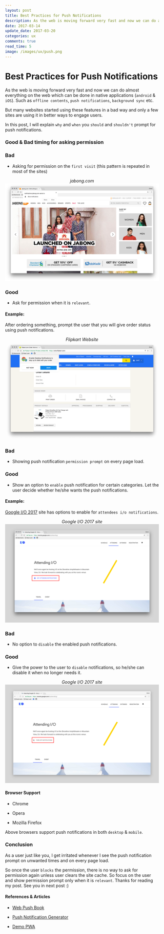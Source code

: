 ```yaml
---
layout: post
title: Best Practices for Push Notifications
description: As the web is moving forward very fast and now we can do almost everything on the web which can be done in native applications (android & iOS).
date: 2017-03-14
update_date: 2017-03-20
categories: ux
comments: true
read_time: 5
image: /images/ux/push.png
---
```


# Best Practices for Push Notifications

As the web is moving forward very fast and now we can do almost everything on the web which can be done in native applications (`android` & `iOS`). Such as `offline contents`, `push notifications`, `background sync` etc. 

But many websites started using these features in a bad way and only a few sites are using it in better ways to engage users. 

In this post, I will explain `why` and `when` you `should` and `shouldn't` prompt for push notifications.

### Good & Bad timing for asking permission

### Bad

- Asking for permission on the `first visit` (this pattern is repeated in most of the sites)

<center class="mtop30 mbot30 b"><i>jabong.com</i></center>

<center> <img src="/images/ux/jabong.png" alt="Jabong Website"/></center>

### Good 

- Ask for permission when it is `relevant`. 

#### Example:

After ordering something, prompt the user that you will give order status using push notifications.

<center class="mtop30 mbot30 b"><i>Flipkart Website</i></center>

<center> <img src="/images/ux/flipkart.png" alt="Flipkart Website"/></center>

### Bad

- Showing push notification `permission prompt` on every page load.

### Good

- Show an option to `enable` push notification for certain categories. Let the user decide whether he/she wants the push notifications.

#### Example:

<a href="https://events.google.com/io/attending/" target="_blank">Google I/O 2017</a> site has options to enable for `attendees i/o notifications`.

<center class="mtop30 mbot30 b"><i>Google I/O 2017 site</i></center>

<center> <img src="/images/ux/push1.png" alt="Google IO 2017 - Mobile"/></center>

### Bad

- No option to `disable` the enabled push notifications.

### Good

- Give the power to the user to `disable` notifications, so he/she can disable it when no longer needs it.

<center class="mtop30 mbot30 b"><i>Google I/O 2017 site</i></center>

<center> <img src="/images/ux/push2.png" alt="Google IO 2017 - Mobile"/></center>

#### Browser Support

- Chrome

- Opera

- Mozilla Firefox

Above browsers support push notifications in both `desktop` & `mobile`.

### Conclusion

As a user just like you, I get irritated whenever I see the push notification prompt on unwanted times and on every page load.

So once the user `blocks` the permission, there is no way to ask for permission again unless user clears the site cache. So focus on the user and show permission prompt only when it is `relevant`. Thanks for reading my post. See you in next post :)

#### References & Articles

- <a href="https://web-push-book.gauntface.com/" target="_blank">Web Push Book
</a>

- <a href="https://tests.peter.sh/notification-generator/" target="_blank">Push Notification Generator
</a>

- <a href="https://demopwa.in" target="_blank">Demo PWA</a>
